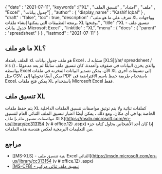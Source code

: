 {
  "date" : "2021-07-11",
  "keywords" :["XL" , "ملف" , "امتداد" , "تنسيق الملف" , "Excel" , "جدول بيانات"] ,
  "author" : {
    "display_name" : "Kashif Iqbal"
} ,
  "draft" : "false",
  "toc" : true,
  "description" :"تعرف على ما هو ملف XL وواجهات برمجة التطبيقات التي يمكنها إنشاء ملفات XL وفتحها." ,
  "title" :"XL - تنسيق ملف جدول بيانات Microsoft Excel" ,
  "linktitle" : "XL",
  "menu" : {
    "docs" : {
      "parent" : "spreadsheet"
}
} ,
  "lastmod" : "2021-07-11"
}

## ما هو ملف XL؟

الملف بامتداد xl. هو ملف جدول بيانات Excel ، مشابه لـ [XLS](/ar/ spreadsheet / xls /) ، والذي يخزن البيانات في صفوف وأعمدة. كان تنسيق ملف سابقًا لم يعد مدعومًا بواسطة Excel الآن. يمكن تصدير البيانات المخزنة في ملفات XL إلى تنسيقات أخرى مثل CSV. يمكن أيضًا تحويلها إلى PDF باستخدام طريقة حفظ باسم الافتراضية في Excel. يمكن فتح ملفات XL باستخدام Microsoft Excel فقط.

## تنسيق ملف XL

يتم حفظ ملفات XL كملفات ثنائية ولا يتم توثيق مواصفات تنسيق الملفات الداخلية الخاصة بها في أي مكان. ومع ذلك ، يمكن أيضًا اعتبار تنسيق الملف الثنائي العام لتنسيق ملف [مواصفات تنسيق ملف XLS](https://msdn.microsoft.com/en-us/library/cc313154 (v # office.12) .aspx) إذا كان أحد الأشخاص يحاول كتابة جزء من التعليمات البرمجية لعكس هندسة هذه الملفات.

## مراجع ##

* [[MS-XLS] - بنية تنسيق ملف Excel الثنائي](https://msdn.microsoft.com/en-us/library/cc313154 (v # office.12) .aspx)
* [[MS-CFB] - تنسيق ملف ثنائي مركب](https://msdn.microsoft.com/en-us/library/dd942138.aspx)

